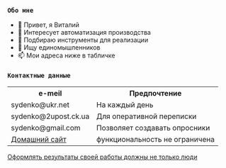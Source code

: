 ### `Обо мне`
- 👋 Привет, я Виталий  
- 👀 Интересует автоматизация производства  
- 🌱 Подбираю инструменты для реализации  
- 💞️ Ищу единомышленников  
- 📫 Мои адреса ниже в табличке  
<!---
([Нравится мне так оформлять](https://gist.github.com/Jekins/2bf2d0638163f1294637 "тут описан синтаксис README.md файла"))

sydenko/sydenko — это ✨ специальный ✨ репозиторий, потому что его `README.md` (этот файл) отображается в вашем профиле GitHub.
Вы можете щелкнуть ссылку «Предварительный просмотр», чтобы просмотреть свои изменения.
https://gist.github.com/Jekins/2bf2d0638163f1294637
--->
### `Контактные данные`
<table>
<tr>
<th>e-meil</th>
<th>Предпочтение</th>
</tr>
<tr>
<td>sydenko@ukr.net</td>
<td>На каждый день</td>
</tr>
<tr>
<td>sydenko@2upost.ck.ua</td>
<td>Для оперативной переписки</td>
</tr>
<tr>
<td>sydenko@gmail.com</td>
<td>Позволяет создавать опросники</td>
</tr>
<tr>
<td>
<a href="http:////78.137.5.182//">Домашний сайт</a>
</td>
<td>функциональность не ограничена</td>
</tr>
</table>

[Оформлять результаты своей работы должны не только люди](https://gist.github.com/Jekins/2bf2d0638163f1294637 "тут описан синтаксис README.md файла")
